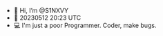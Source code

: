 - 👋 Hi, I’m @S1NXVY
- 📅 20230512 20:23 UTC
- 💻 I'm just a poor Programmer. Coder, make bugs.

<!---
- 👀 I’m interested in ...
- 🌱 I’m currently learning ...
- 💞️ I’m looking to collaborate on ...
- 📫 How to reach me ...

<!---
S1NXVY/S1NXVY is a ✨ special ✨ repository because its `README.md` (this file) appears on your GitHub profile.
You can click the Preview link to take a look at your changes.
--->
